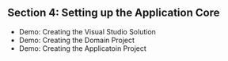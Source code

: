 ## Section 4: Setting up the Application Core
* Demo: Creating the Visual Studio Solution
* Demo: Creating the Domain Project
* Demo: Creating the Applicatoin Project